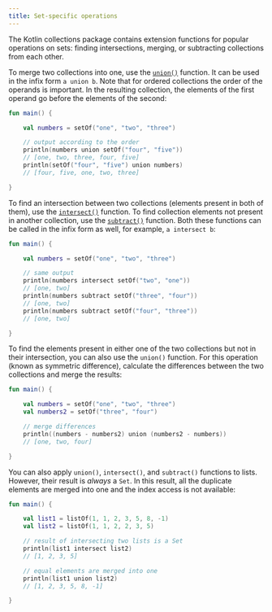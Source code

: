 ```yaml
---
title: Set-specific operations
---
```



The Kotlin collections package contains extension functions for popular operations on sets: finding intersections, merging,
or subtracting collections from each other.

To merge two collections into one, use the [`union()`](https://kotlinlang.org/api/latest/jvm/stdlib/kotlin.collections/union.html)
function. It can be used in the infix form `a union b`.
Note that for ordered collections the order of the operands is important. In the resulting collection, the elements of the
first operand go before the elements of the second:

```kotlin
fun main() {

    val numbers = setOf("one", "two", "three")

    // output according to the order
    println(numbers union setOf("four", "five"))
    // [one, two, three, four, five]
    println(setOf("four", "five") union numbers)
    // [four, five, one, two, three]

}
```


To find an intersection between two collections (elements present in both of them), use the [`intersect()`](https://kotlinlang.org/api/latest/jvm/stdlib/kotlin.collections/intersect.html) function.
To find collection elements not present in another collection, use the [`subtract()`](https://kotlinlang.org/api/latest/jvm/stdlib/kotlin.collections/subtract.html) function. 
Both these functions can be called in the infix form as well, for example, `a intersect b`:

```kotlin
fun main() {

    val numbers = setOf("one", "two", "three")

    // same output
    println(numbers intersect setOf("two", "one"))
    // [one, two]
    println(numbers subtract setOf("three", "four"))
    // [one, two]
    println(numbers subtract setOf("four", "three"))
    // [one, two]

}
```


To find the elements present in either one of the two collections but not in their intersection, you can also use the `union()` function. 
For this operation (known as symmetric difference), calculate the differences between the two collections and merge the 
results:

```kotlin
fun main() {

    val numbers = setOf("one", "two", "three")
    val numbers2 = setOf("three", "four")

    // merge differences 
    println((numbers - numbers2) union (numbers2 - numbers))
    // [one, two, four]

}
```


You can also apply `union()`, `intersect()`, and `subtract()` functions to lists.
However, their result is _always_ a `Set`. In this result, all the duplicate elements are merged into one and the index access is not available:

```kotlin
fun main() {

    val list1 = listOf(1, 1, 2, 3, 5, 8, -1)
    val list2 = listOf(1, 1, 2, 2, 3, 5)

    // result of intersecting two lists is a Set
    println(list1 intersect list2)
    // [1, 2, 3, 5]

    // equal elements are merged into one
    println(list1 union list2)
    // [1, 2, 3, 5, 8, -1]

}
```

